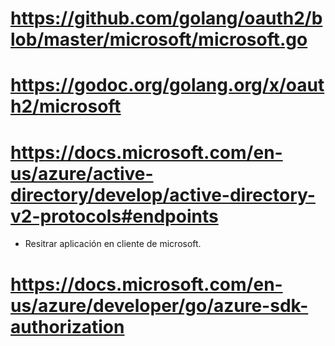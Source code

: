 # https://github.com/golang/oauth2/blob/master/microsoft/microsoft.go
# https://godoc.org/golang.org/x/oauth2/microsoft
# https://docs.microsoft.com/en-us/azure/active-directory/develop/active-directory-v2-protocols#endpoints

- Resitrar aplicación en cliente de microsoft.
# https://docs.microsoft.com/en-us/azure/developer/go/azure-sdk-authorization